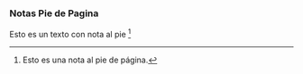 ### Notas Pie de Pagina

Esto es un texto con nota al pie [^1]

[^1]: Esto es una nota al pie de página.
